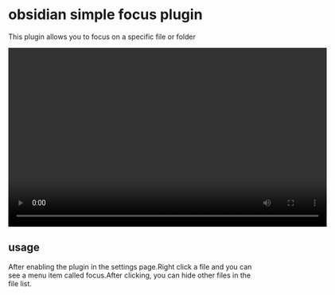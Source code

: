 # obsidian simple focus plugin

This plugin allows you to focus on a specific file or folder

<video width="640" height="360" controls>
  <source src="./preview.mp4" type="video/mp4">
</video>

## usage

After enabling the plugin in the settings page.Right click a file and you can see a menu item called focus.After clicking, you can hide other files in the file list.
